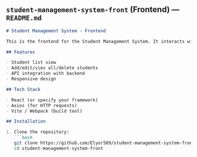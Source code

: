## `student-management-system-front` (Frontend) — `README.md`

```markdown
# Student Management System - Frontend

This is the frontend for the Student Management System. It interacts with the backend via REST APIs to display and manage student data in a user-friendly interface.

## Features

- Student list view
- Add/edit/viev all/delete students
- API integration with backend
- Responsive design

## Tech Stack

- React (or specify your framework)
- Axios (for HTTP requests)
- Vite / Webpack (build tool)

## Installation

1. Clone the repository:
   ```bash
   git clone https://github.com/Elyor589/student-management-system-front.git
   cd student-management-system-front
